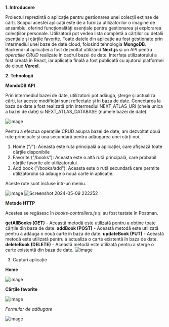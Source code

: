 **1. Introducere**

Proiectul reprezintă o aplicație pentru gestionarea unei colecții extinse de cărți. Scopul acestei aplicații este de a furniza utilizatorilor o imagine de ansamblu, oferind funcționalități esențiale pentru gestionarea și explorarea colecțiilor personale. Utilizatorii pot vedea lista completă a cărților cu detalii esențiale și cărțile favorite.
Toate datele din aplicație au fost gestionate prin intermediul unei baze de date cloud, folosind tehnologia **MongoDB**. Backend-ul aplicației a fost dezvoltat utilizând **Next.js** și un API pentru _operațiile CRUD_ realizate în cadrul bazei de date. Interfața utilizatorului a fost creată în React, iar aplicația finală a fost publicată cu ajutorul platformei de cloud **Vercel**.

**2. Tehnologii**

**MondoDB API**

Prin intermediul bazei de date, utilizatorii pot adăuga, șterge și actualiza cărți, iar aceste modificări sunt reflectate și în baza de date. 
Conectarea la baza de date a fost realizată prin intermediul NEXT_ATLAS_URI (cheia unica a bazei de date) si NEXT_ATLAS_DATABASE (numele bazei de date).

![image](https://github.com/dinubianca20/cloudComputing/assets/106347054/de9ed397-f134-4c06-a522-b1187182777a)

Pentru a efectua operațiile CRUD asupra bazei de date, am dezvoltat două rute principale și una secundară pentru adăugarea unei cărți noi.

1. Home ("/"): Aceasta este ruta principală a aplicației, care afișează toate cărțile disponibile
2. Favorite ("/books"): Aceasta este o altă rută principală, care probabil cărțile favorite ale utilizatorului.
3. Add book ("/books/add"): Aceasta este o rută secundară care permite utilizatorului să adauge o nouă carte în aplicație.

Aceste rute sunt incluse într-un meniu.

![image](https://github.com/dinubianca20/cloudComputing/assets/106347054/fe994b0d-205c-4e74-9e2c-452296dd1de5)
![Screenshot 2024-05-09 222252](https://github.com/dinubianca20/cloudComputing/assets/106347054/13986079-3227-4806-917f-1b11c9b3a642)

**Metode HTTP**

Acestea se regăsesc în _books-controllers.js_ și au fost testate în Postman.

**getAllBooks (GET)** - Această metodă este utilizată pentru a obține toate cărțile din baza de date.
**addBook (POST)** - Această metodă este utilizată pentru a adăuga o nouă carte în baza de date.
**updateBook (PUT)** - Această metodă este utilizată pentru a actualiza o carte existentă în baza de date.
**deleteBook (DELETE)** - Această metodă este utilizată pentru a șterge o carte existentă din baza de date.
![image](https://github.com/dinubianca20/cloudComputing/assets/106347054/348182b2-37f0-4cf3-83d5-83c91e2b8826)

3. Capturi aplicație

**Home**

![image](https://github.com/dinubianca20/cloudComputing/assets/106347054/e8176719-fb32-4660-a74e-5501d3915364)

**Cărțile favorite**

![image](https://github.com/dinubianca20/cloudComputing/assets/106347054/b2ab94c4-ab30-43e8-a450-ad118de996f4)

_Formular de adăugare_

![image](https://github.com/dinubianca20/cloudComputing/assets/106347054/00d5b8ef-e1d7-462c-9e1c-0d63c88e075c)



